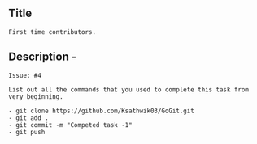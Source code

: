 ## Title
    First time contributors.

## Description - 

    Issue: #4

    List out all the commands that you used to complete this task from very beginning.

    - git clone https://github.com/Ksathwik03/GoGit.git
    - git add .
    - git commit -m "Competed task -1"
    - git push
    
